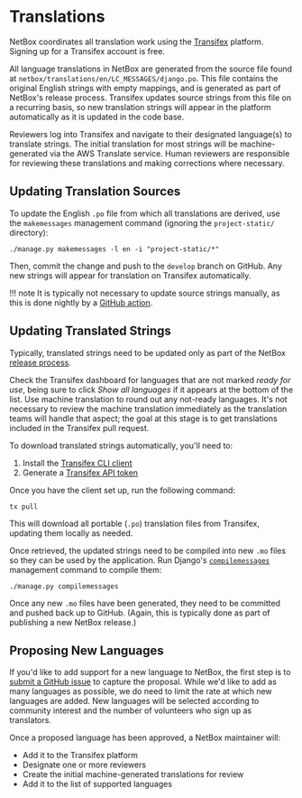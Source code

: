 # Translations

NetBox coordinates all translation work using the [Transifex](https://explore.transifex.com/netbox-community/netbox/) platform. Signing up for a Transifex account is free.

All language translations in NetBox are generated from the source file found at `netbox/translations/en/LC_MESSAGES/django.po`. This file contains the original English strings with empty mappings, and is generated as part of NetBox's release process. Transifex updates source strings from this file on a recurring basis, so new translation strings will appear in the platform automatically as it is updated in the code base.

Reviewers log into Transifex and navigate to their designated language(s) to translate strings. The initial translation for most strings will be machine-generated via the AWS Translate service. Human reviewers are responsible for reviewing these translations and making corrections where necessary.

## Updating Translation Sources

To update the English `.po` file from which all translations are derived, use the `makemessages` management command (ignoring the `project-static/` directory):

```nohighlight
./manage.py makemessages -l en -i "project-static/*"
```

Then, commit the change and push to the `develop` branch on GitHub. Any new strings will appear for translation on Transifex automatically.

!!! note
    It is typically not necessary to update source strings manually, as this is done nightly by a [GitHub action](https://github.com/netbox-community/netbox/blob/develop/.github/workflows/update-translation-strings.yml).

## Updating Translated Strings

Typically, translated strings need to be updated only as part of the NetBox [release process](./release-checklist.md).

Check the Transifex dashboard for languages that are not marked _ready for use_, being sure to click _Show all languages_ if it appears at the bottom of the list. Use machine translation to round out any not-ready languages. It's not necessary to review the machine translation immediately as the translation teams will handle that aspect; the goal at this stage is to get translations included in the Transifex pull request.

To download translated strings automatically, you'll need to:

1. Install the [Transifex CLI client](https://github.com/transifex/cli)
2. Generate a [Transifex API token](https://app.transifex.com/user/settings/api/)

Once you have the client set up, run the following command:

```no-highlight
tx pull
```

This will download all portable (`.po`) translation files from Transifex, updating them locally as needed.

Once retrieved, the updated strings need to be compiled into new `.mo` files so they can be used by the application. Run Django's [`compilemessages`](https://docs.djangoproject.com/en/stable/ref/django-admin/#django-admin-compilemessages) management command to compile them:

```no-highlight
./manage.py compilemessages
```

Once any new `.mo` files have been generated, they need to be committed and pushed back up to GitHub. (Again, this is typically done as part of publishing a new NetBox release.)

## Proposing New Languages

If you'd like to add support for a new language to NetBox, the first step is to [submit a GitHub issue](https://github.com/netbox-community/netbox/issues/new?assignees=&labels=type%3A+translation&projects=&template=translation.yaml) to capture the proposal. While we'd like to add as many languages as possible, we do need to limit the rate at which new languages are added. New languages will be selected according to community interest and the number of volunteers who sign up as translators.

Once a proposed language has been approved, a NetBox maintainer will:

* Add it to the Transifex platform
* Designate one or more reviewers
* Create the initial machine-generated translations for review
* Add it to the list of supported languages
